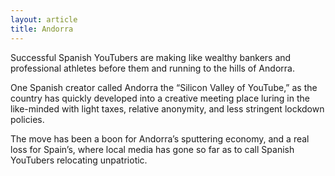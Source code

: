 ```yaml
---
layout: article
title: Andorra
---
```

Successful Spanish YouTubers are making like wealthy bankers and professional athletes before them and running to the hills of Andorra.

One Spanish creator called Andorra the “Silicon Valley of YouTube,” as the country has quickly developed into a creative meeting place luring in the like-minded with light taxes, relative anonymity, and less stringent lockdown policies.

The move has been a boon for Andorra’s sputtering economy, and a real loss for Spain’s, where local media has gone so far as to call Spanish YouTubers relocating unpatriotic.
